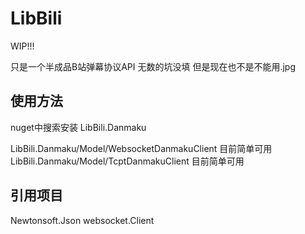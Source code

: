 # LibBili

WIP!!!

只是一个半成品B站弹幕协议API
无数的坑没填
但是现在也不是不能用.jpg


## 使用方法
nuget中搜索安装 LibBili.Danmaku

LibBili.Danmaku/Model/WebsocketDanmakuClient  目前简单可用
LibBili.Danmaku/Model/TcptDanmakuClient  目前简单可用

## 引用项目
Newtonsoft.Json
websocket.Client
